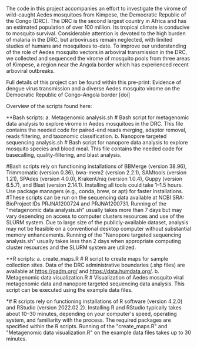 The code in this project accompanies an effort to investigate the virome of wild-caught Aedes mosquitoes from Kimpese, the Democratic Republic of the Congo (DRC). The DRC is the second largest country in Africa and has an estimated population of over 100 million. Its tropical climate is conducive to mosquito survival. Considerable attention is devoted to the high burden of malaria in the DRC, but arboviruses remain neglected, with limited studies of humans and mosquitoes to-date. To improve our understanding of the role of Aedes mosquito vectors in arboviral transmission in the DRC, we collected and sequenced the virome of mosquito pools from three areas of Kimpese, a region near the Angola border which has experienced recent arboviral outbreaks.

Full details of this project can be found within this pre-print: Evidence of dengue virus transmission and a diverse Aedes mosquito virome on the Democratic Republic of Congo-Angola border [doi]

Overview of the scripts found here:


**Bash scripts: 
a. Metagenomic analysis.sh   # Bash script for metagenomic data analysis to explore virome in Aedes mosquitoes in the DRC. This file contains the needed code for paired-end reads merging, adaptor removal, reads filtering, and taxonomic classification.
b. Nanopore targeted sequencing analysis.sh    # Bash script for nanopore data analysis to explore mosquito species and blood meal. This file contains the needed code for basecalling, quality-filtering, and blast analysis.

#Bash scripts rely on functioning installations of BBMerge (version 38.96), Trimmomatic (version 0.36), bwa-mem2 (version 2.2.1), SAMtools (version 1.21), SPAdes (version 4.0.0), KrakenUniq (version 1.0.4), Guppy (version 6.5.7), and Blast (version 2.14.1). Installing all tools could take 1–1.5 hours. Use package managers (e.g., conda, brew, or apt) for faster installations.
#These scripts can be run on the sequencing data available at NCBI SRA: BioProject IDs PRJNA1200724 and PRJNA1200731. Running of the "metagenomic data analysis.sh" usually takes more than 7 days but may vary depending on access to computer clusters resources and use of the SLURM system. Due to large size of the publicly-available dataset, analysis may not be feasible on a conventional desktop computer without substantial memory enhancements. Running of the "Nanopore targeted sequencing analysis.sh" usually takes less than 2 days when appropriate computing cluster resources and the SLURM system are utilized.


**R scripts:
a. create_maps.R   # R script to create maps for sample collection sites. Data of the DRC administrative boundaries (.shp files) are available at https://gadm.org/ and https://data.humdata.org/.
b. Metagenomic data visualization.R   # Visualization of Aedes mosquito viral metagenomic data and nanopore targeted sequencing data analysis. This script can be executed using the example data files.

*# R scripts rely on functioning installations of R software (version 4.2.0) and RStudio (version 2022.02.2). Installing R and RStudio typically takes about 10–30 minutes, depending on your computer's speed, operating system, and familiarity with the process. The required packages are specified within the R scripts. Running of the "create_maps.R" and "Metagenomic data visualization.R" on the example data files takes up to 30 minutes.



